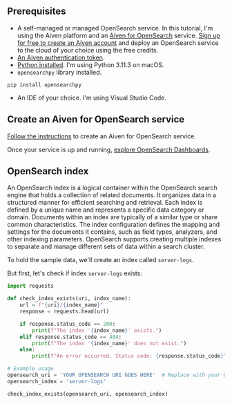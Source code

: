 ## Prerequisites

- A self-managed or managed OpenSearch service. In this tutorial, I'm using the Aiven platform and an [Aiven for OpenSearch](https://docs.aiven.io/docs/products/opensearch) service. [Sign up for free to create an Aiven account](https://console.aiven.io/signup) and deploy an OpenSearch service to the cloud of your choice using the free credits.  
- [An Aiven authentication token](https://docs.aiven.io/docs/platform/howto/create_authentication_token).
- [Python installed](https://www.python.org/downloads/). I'm using Python 3.11.3 on macOS. 
- `opensearchpy` library installed.
```shell
pip install opensearchpy
```
- An IDE of your choice. I'm using Visual Studio Code.

## Create an Aiven for OpenSearch service

[Follow the instructions](https://docs.aiven.io/docs/products/opensearch/getting-started) to create an Aiven for OpenSearch service.

Once your service is up and running, [explore OpenSearch Dashboards](https://docs.aiven.io/docs/products/opensearch/getting-started#access-opensearch-dashboards).

## OpenSearch index

An OpenSearch index is a logical container within the OpenSearch search engine that holds a collection of related documents. It organizes data in a structured manner for efficient searching and retrieval. Each index is defined by a unique name and represents a specific data category or domain. Documents within an index are typically of a similar type or share common characteristics. The index configuration defines the mapping and settings for the documents it contains, such as field types, analyzers, and other indexing parameters. OpenSearch supports creating multiple indexes to separate and manage different sets of data within a search cluster.

To hold the sample data, we'll create an index called `server-logs`.

But first, let's check if index `server-logs` exists:

```python
import requests

def check_index_exists(uri, index_name):
    url = f"{uri}/{index_name}"
    response = requests.head(url)

    if response.status_code == 200:
        print(f"The index '{index_name}' exists.")
    elif response.status_code == 404:
        print(f"The index '{index_name}' does not exist.")
    else:
        print(f"An error occurred. Status code: {response.status_code}")

# Example usage
opensearch_uri = 'YOUR OPENSEARCH URI GOES HERE'  # Replace with your OpenSearch server URI
opensearch_index = 'server-logs'

check_index_exists(opensearch_uri, opensearch_index)
```